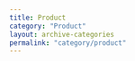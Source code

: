 ```yaml
---
title: Product
category: "Product"
layout: archive-categories
permalink: "category/product"
---
```

